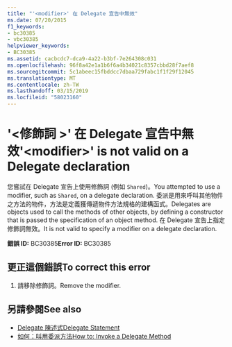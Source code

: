 ```yaml
---
title: "'<modifier>' 在 Delegate 宣告中無效"
ms.date: 07/20/2015
f1_keywords:
- bc30385
- vbc30385
helpviewer_keywords:
- BC30385
ms.assetid: cacbcdc7-dca9-4a22-b3bf-7e264308c031
ms.openlocfilehash: 96f8a42e1a1b6f6a4b34021c8357cbbd28f7aef8
ms.sourcegitcommit: 5c1abeec15fbddcc7dbaa729fabc1f1f29f12045
ms.translationtype: MT
ms.contentlocale: zh-TW
ms.lasthandoff: 03/15/2019
ms.locfileid: "58023160"
---
```

# <a name="modifier-is-not-valid-on-a-delegate-declaration"></a><span data-ttu-id="d89e5-102">'\<修飾詞 >' 在 Delegate 宣告中無效</span><span class="sxs-lookup"><span data-stu-id="d89e5-102">'\<modifier>' is not valid on a Delegate declaration</span></span>
<span data-ttu-id="d89e5-103">您嘗試在 Delegate 宣告上使用修飾詞 (例如 `Shared`)。</span><span class="sxs-lookup"><span data-stu-id="d89e5-103">You attempted to use a modifier, such as `Shared`, on a delegate declaration.</span></span> <span data-ttu-id="d89e5-104">委派是用來呼叫其他物件之方法的物件，方法是定義獲傳遞物件方法規格的建構函式。</span><span class="sxs-lookup"><span data-stu-id="d89e5-104">Delegates are objects used to call the methods of other objects, by defining a constructor that is passed the specification of an object method.</span></span> <span data-ttu-id="d89e5-105">在 Delegate 宣告上指定修飾詞無效。</span><span class="sxs-lookup"><span data-stu-id="d89e5-105">It is not valid to specify a modifier on a delegate declaration.</span></span>  
  
 <span data-ttu-id="d89e5-106">**錯誤 ID:** BC30385</span><span class="sxs-lookup"><span data-stu-id="d89e5-106">**Error ID:** BC30385</span></span>  
  
## <a name="to-correct-this-error"></a><span data-ttu-id="d89e5-107">更正這個錯誤</span><span class="sxs-lookup"><span data-stu-id="d89e5-107">To correct this error</span></span>  
  
1.  <span data-ttu-id="d89e5-108">請移除修飾詞。</span><span class="sxs-lookup"><span data-stu-id="d89e5-108">Remove the modifier.</span></span>  
  
## <a name="see-also"></a><span data-ttu-id="d89e5-109">另請參閱</span><span class="sxs-lookup"><span data-stu-id="d89e5-109">See also</span></span>

- [<span data-ttu-id="d89e5-110">Delegate 陳述式</span><span class="sxs-lookup"><span data-stu-id="d89e5-110">Delegate Statement</span></span>](../../visual-basic/language-reference/statements/delegate-statement.md)
- [<span data-ttu-id="d89e5-111">如何：叫用委派方法</span><span class="sxs-lookup"><span data-stu-id="d89e5-111">How to: Invoke a Delegate Method</span></span>](../../visual-basic/programming-guide/language-features/delegates/how-to-invoke-a-delegate-method.md)
